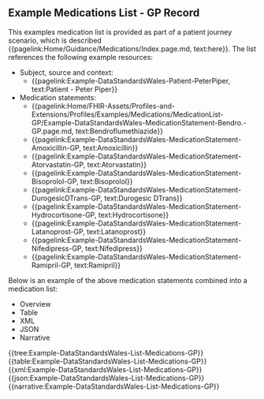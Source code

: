 <div class="warning"><span class="ClinicalWarn"></span></div>

## Example Medications List - GP Record

This examples medication list is provided as part of a patient journey scenario, which is described {{pagelink:Home/Guidance/Medications/Index.page.md, text:here}}. The list references the following example resources:
* Subject, source and context:
  * {{pagelink:Example-DataStandardsWales-Patient-PeterPiper, text:Patient - Peter Piper}}
* Medication statements:
  * {{pagelink:Home/FHIR-Assets/Profiles-and-Extensions/Profiles/Examples/Medications/MedicationList-GP/Example-DataStandardsWales-MedicationStatement-Bendro.-GP.page.md, text:Bendroflumethiazide}}
  * {{pagelink:Example-DataStandardsWales-MedicationStatement-Amoxicillin-GP, text:Amoxicillin}}
  * {{pagelink:Example-DataStandardsWales-MedicationStatement-Atorvastatin-GP, text:Atorvastatin}}
  * {{pagelink:Example-DataStandardsWales-MedicationStatement-Bisoprolol-GP, text:Bisoprolol}}
  * {{pagelink:Example-DataStandardsWales-MedicationStatement-DurogesicDTrans-GP, text:Durogesic DTrans}}
  * {{pagelink:Example-DataStandardsWales-MedicationStatement-Hydrocortisone-GP, text:Hydrocortisone}}
  * {{pagelink:Example-DataStandardsWales-MedicationStatement-Latanoprost-GP, text:Latanoprost}}
  * {{pagelink:Example-DataStandardsWales-MedicationStatement-Nifedipress-GP, text:Nifedipress}}
  * {{pagelink:Example-DataStandardsWales-MedicationStatement-Ramipril-GP, text:Ramipril}}

Below is an example of the above medication statements combined into a medication list:

<div class="tab-wrap">
  <ul class="tab-head">
    <li class="tablink" onclick="openCity(this,'tabtree')" data-target="tabtree">
      Overview
    </li>
    <li class="tablink" onclick="openCity(this,'tabtable')" data-target="tabtable">
      Table
    </li>
    <li class="tablink tab-active" onclick="openCity(this,'tabxml')" data-target="tabxml">
      XML
    </li>    
    <li class="tablink" onclick="openCity(this,'tabjson')" data-target="tabjson">
      JSON
    </li>    
    <li class="tablink" onclick="openCity(this,'tabnarrative')" data-target="tabnarrative">
      Narrative
    </li>
  </ul>
  <div class="tab-main">
    <div id="tabtree" class="tabcontent">
      {{tree:Example-DataStandardsWales-List-Medications-GP}}
    </div>
    <div id="tabtable" class="tabcontent">
      {{table:Example-DataStandardsWales-List-Medications-GP}}
    </div>       
    <div id="tabxml" class="tabcontent active">      
      {{xml:Example-DataStandardsWales-List-Medications-GP}}
    </div>
    <div id="tabjson" class="tabcontent">
      {{json:Example-DataStandardsWales-List-Medications-GP}}
    </div>       
    <div id="tabnarrative" class="tabcontent">
      {{narrative:Example-DataStandardsWales-List-Medications-GP}}
    </div>  
  </div>
</div>